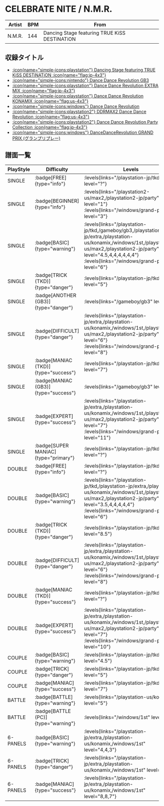 # CELEBRATE NITE / N.M.R.

|Artist|BPM|From|
|------|---|----|
|N.M.R.|144|Dancing Stage featuring TRUE KiSS DESTiNATiON|

## 収録タイトル

- [:icon{name="simple-icons:playstation"} Dancing Stage featuring TRUE KiSS DESTiNATiON :icon{name="flag:jp-4x3"}](/playstation-jp/tkd)
- [:icon{name="simple-icons:nintendo"} Dance Dance Revolution GB3](/gameboy/gb3)
- [:icon{name="simple-icons:playstation"} Dance Dance Revolution EXTRA MIX :icon{name="flag:jp-4x3"}](/playstation-jp/extra)
- [:icon{name="simple-icons:playstation"} Dance Dance Revolution KONAMIX :icon{name="flag:us-4x3"}](/playstation-us/konamix)
- [:icon{name="simple-icons:windows"} Dance Dance Revolution](/windows/1st)
- [:icon{name="simple-icons:playstation2"} DDRMAX2 Dance Dance Revolution :icon{name="flag:us-4x3"}](/playstation2-us/max2)
- [:icon{name="simple-icons:playstation2"} Dance Dance Revolution Party Collection :icon{name="flag:jp-4x3"}](/playstation2-jp/party)
- [:icon{name="simple-icons:windows"} DanceDanceRevolution GRAND PRIX (グランプリプレー)](/windows/grand-prix)

## 譜面一覧

|PlayStyle|Difficulty|Levels|Notes|Movie|
|---------|----------|------|-----|-----|
|SINGLE| :badge[FREE]{type="info"}| :levels{links="/playstation-jp/tkd" level="?"}|81/0||
|SINGLE| :badge[BEGINNER]{type="info"}| :levels{links="/playstation2-us/max2,/playstation2-jp/party" level="1"} :levels{links="/windows/grand-prix" level="3"}|92/0||
|SINGLE| :badge[BASIC]{type="warning"}| :levels{links="/playstation-jp/tkd,/gameboy/gb3,/playstation-jp/extra,/playstation-us/konamix,/windows/1st,/playstation2-us/max2,/playstation2-jp/party" level="4.5,4,4,4,4,4,4"} :levels{links="/windows/grand-prix" level="6"}|171/0||
|SINGLE| :badge[TRICK (TKD)]{type="danger"}| :levels{links="/playstation-jp/tkd" level="5"}|198/0||
|SINGLE| :badge[ANOTHER (GB3)]{type="danger"}| :levels{links="/gameboy/gb3" level="6"}|156/0||
|SINGLE| :badge[DIFFICULT]{type="danger"}| :levels{links="/playstation-jp/extra,/playstation-us/konamix,/windows/1st,/playstation2-us/max2,/playstation2-jp/party" level="6"} :levels{links="/windows/grand-prix" level="8"}|198/0||
|SINGLE| :badge[MANIAC (TKD)]{type="success"}| :levels{links="/playstation-jp/tkd" level="7"}|233/0||
|SINGLE| :badge[MANIAC (GB3)]{type="success"}| :levels{links="/gameboy/gb3" level="7"}|242/0||
|SINGLE| :badge[EXPERT]{type="success"}| :levels{links="/playstation-jp/extra,/playstation-us/konamix,/windows/1st,/playstation2-us/max2,/playstation2-jp/party" level="7"} :levels{links="/windows/grand-prix" level="11"}|277/0||
|SINGLE| :badge[SUPER MANIAC]{type="primary"}| :levels{links="/playstation-jp/tkd" level="?"}|278/0||
|DOUBLE| :badge[FREE]{type="info"}| :levels{links="/playstation-jp/tkd" level="?"}|76/0||
|DOUBLE| :badge[BASIC]{type="warning"}| :levels{links="/playstation-jp/tkd,/playstation-jp/extra,/playstation-us/konamix,/windows/1st,/playstation2-us/max2,/playstation2-jp/party" level="3.5,4,4,4,4,4"} :levels{links="/windows/grand-prix" level="6"}|178/0||
|DOUBLE| :badge[TRICK (TKD)]{type="danger"}| :levels{links="/playstation-jp/tkd" level="8.5"}|189/0||
|DOUBLE| :badge[DIFFICULT]{type="danger"}| :levels{links="/playstation-jp/extra,/playstation-us/konamix,/windows/1st,/playstation2-us/max2,/playstation2-jp/party" level="6"} :levels{links="/windows/grand-prix" level="8"}|208/0||
|DOUBLE| :badge[MANIAC (TKD)]{type="success"}| :levels{links="/playstation-jp/tkd" level="?"}|233/0||
|DOUBLE| :badge[EXPERT]{type="success"}| :levels{links="/playstation-jp/extra,/playstation-us/konamix,/windows/1st,/playstation2-us/max2,/playstation2-jp/party" level="7"} :levels{links="/windows/grand-prix" level="10"}|238/0||
|COUPLE| :badge[BASIC]{type="warning"}| :levels{links="/playstation-jp/tkd" level="4.5"}|171/0||
|COUPLE| :badge[TRICK]{type="danger"}| :levels{links="/playstation-jp/tkd" level="5"}|||
|COUPLE| :badge[MANIAC]{type="success"}| :levels{links="/playstation-jp/tkd" level="7"}|||
|BATTLE| :badge[BATTLE]{type="warning"}| :levels{links="/playstation-us/konamix" level="5"}|||
|BATTLE| :badge[BATTLE (PC)]{type="warning"}| :levels{links="/windows/1st" level="5"}|||
|6-PANELS| :badge[BASIC]{type="warning"}| :levels{links="/playstation-jp/extra,/playstation-us/konamix,/windows/1st" level="4,4,3"}|172/0||
|6-PANELS| :badge[TRICK]{type="danger"}| :levels{links="/playstation-jp/extra,/playstation-us/konamix,/windows/1st" level="6"}|196/0||
|6-PANELS| :badge[MANIAC]{type="success"}| :levels{links="/playstation-jp/extra,/playstation-us/konamix,/windows/1st" level="8,8,7"}|278/0||
